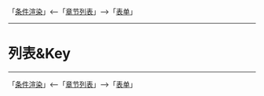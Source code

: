 「[条件渲染](./06-条件渲染.md)」<--「[章节列表](../React概述.md)」-->「[表单](./08-表单.md)」

***

# 列表&Key


***

「[条件渲染](./06-条件渲染.md)」<--「[章节列表](../React概述.md)」-->「[表单](./08-表单.md)」